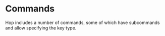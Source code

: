 # Commands

Hop includes a number of commands, some of which have subcommands and allow
specifying the key type.
